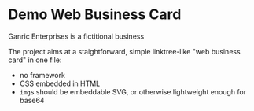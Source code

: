 # Demo Web Business Card
Ganric Enterprises is a fictitional business

The project aims at a staightforward, simple linktree-like "web business card" in one file:

- no framework
- CSS embedded in HTML
- `img`s should be embeddable SVG, or otherwise lightweight enough for base64